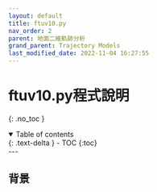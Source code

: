 ```yaml
---
layout: default
title: ftuv10.py
nav_order: 2
parent: 地面二維軌跡分析
grand_parent: Trajectory Models
last_modified_date: 2022-11-04 16:27:55
---
```


# ftuv10.py程式說明
{: .no_toc }

<details open markdown="block">
  <summary>
    Table of contents
  </summary>
  {: .text-delta }
- TOC
{:toc}
</details>
---

## 背景
